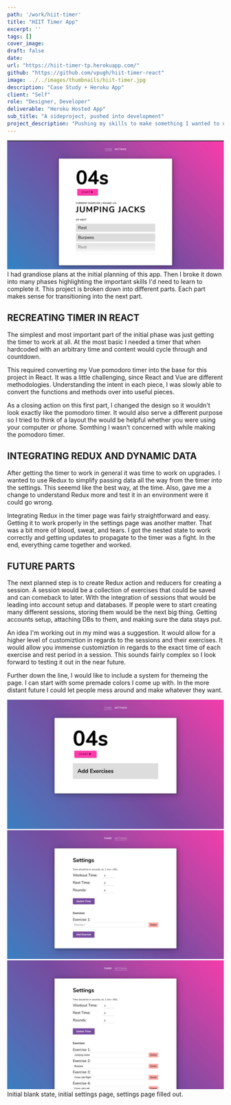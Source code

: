 ```yaml
---
path: '/work/hiit-timer'
title: "HIIT Timer App"
excerpt: ''
tags: []
cover_image:
draft: false
date:
url: "https://hiit-timer-tp.herokuapp.com/"
github: "https://github.com/vpugh/hiit-timer-react"
image: ../../images/thumbnails/hiit-timer.jpg
description: "Case Study + Heroku App"
client: "Self"
role: "Designer, Developer"
deliverable: "Heroku Hosted App"
sub_title: "A sideproject, pushed into development"
project_description: "Pushing my skills to make something I wanted to use at the time. I started to create this timer for myself and then realized there might be others who could use this. It's currently a work-in-progress. I'm working on being able to save your exercises individually. The next step is saving the sessions with different exercises. Then to save those sessions would be creating a login and using a database, probably Firebase for start."
---
```


<img src="../../images/gallery/hiit/current-state.jpg" alt="test">
I had grandiose plans at the initial planning of this app. Then I broke it down into many phases highlighting the important skills I'd need to learn to complete it. This project is broken down into different parts. Each part makes sense for transitioning into the next part.

## RECREATING TIMER IN REACT

The simplest and most important part of the initial phase was just getting the timer to work at all. At the most basic I needed a timer that when hardcoded with an arbitrary time and content would cycle through and countdown.

This required converting my Vue pomodoro timer into the base for this project in React. It was a little challenging, since React and Vue are different methodologies. Understanding the intent in each piece, I was slowly able to convert the functions and methods over into useful pieces.

As a closing action on this first part, I changed the design so it wouldn't look exactly like the pomodoro timer. It would also serve a different purpose so I tried to think of a layout the would be helpful whether you were using your computer or phone. Somthing I wasn't concerned with while making the pomodoro timer.

## INTEGRATING REDUX AND DYNAMIC DATA

After getting the timer to work in general it was time to work on upgrades. I wanted to use Redux to simplify passing data all the way from the timer into the settings. This seeemd like the best way, at the time. Also, gave me a change to understand Redux more and test it in an environment were it could go wrong.

Integrating Redux in the timer page was fairly straightforward and easy. Getting it to work properly in the settings page was another matter. That was a bit more of blood, sweat, and tears. I got the nested state to work correctly and getting updates to propagate to the timer was a fight. In the end, everything came together and worked.

## FUTURE PARTS

The next planned step is to create Redux action and reducers for creating a session. A session would be a collection of exercises that could be saved and can comeback to later. With the integration of sessions that would be leading into account setup and databases. If people were to start creating many different sessions, storing them would be the next big thing. Getting accounts setup, attaching DBs to them, and making sure the data stays put.

An idea I'm working out in my mind was a suggestion. It would allow for a higher level of customiztion in regards to the sessions and their exercises. It would allow you immense customiztion in regards to the exact time of each exercise and rest period in a session. This sounds fairly complex so I look forward to testing it out in the near future.

Further down the line, I would like to include a system for themeing the page. I can start with some premade colors I come up with. In the more distant future I could let people mess around and make whatever they want.

<img src="../../images/gallery/hiit/hiit-timer-initial.jpg" alt="test">
<img src="../../images/gallery/hiit/hiit-setting-initial.jpg" alt="test">
<img src="../../images/gallery/hiit/hiit-settings.jpg" alt="test">
<div class="quote">
  Initial blank state, initial settings page, settings page filled out.
</div>